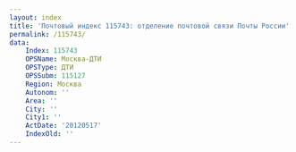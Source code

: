 ```yaml
---
layout: index
title: 'Почтовый индекс 115743: отделение почтовой связи Почты России'
permalink: /115743/
data:
    Index: 115743
    OPSName: Москва-ДТИ
    OPSType: ДТИ
    OPSSubm: 115127
    Region: Москва
    Autonom: ''
    Area: ''
    City: ''
    City1: ''
    ActDate: '20120517'
    IndexOld: ''
---
```

